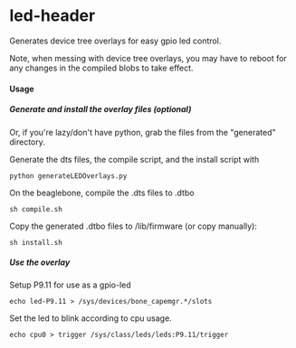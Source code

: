led-header
==========

Generates device tree overlays for easy gpio led control.

Note, when messing with device tree overlays, you may have to reboot for any changes in the compiled blobs to take effect.

#### Usage

##### Generate and install the overlay files (optional)

Or, if you're lazy/don't have python, grab the files from the "generated" directory.

Generate the dts files, the compile script, and the install script with

    python generateLEDOverlays.py
    
On the beaglebone, compile the .dts files to .dtbo

    sh compile.sh
    
Copy the generated .dtbo files to /lib/firmware (or copy manually):

    sh install.sh
    
##### Use the overlay

Setup P9.11 for use as a gpio-led

    echo led-P9.11 > /sys/devices/bone_capemgr.*/slots
    
Set the led to blink according to cpu usage.
    
    echo cpu0 > trigger /sys/class/leds/leds:P9.11/trigger

